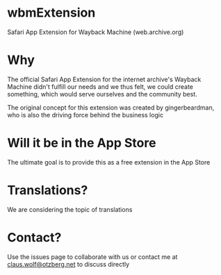 # wbmExtension
Safari App Extension for Wayback Machine (web.archive.org)

# Why

The official Safari App Extension for the internet archive's Wayback Machine didn't fulfill our needs and we thus felt, we could create something, which would serve ourselves and the community best.

The original concept for this extension was created by gingerbeardman, who is also the driving force behind the business logic

# Will it be in the App Store

The ultimate goal is to provide this as a free extension in the App Store

# Translations?

We are considering the topic of translations

# Contact?

Use the issues page to collaborate with us or contact me at claus.wolf@otzberg.net to discuss directly

